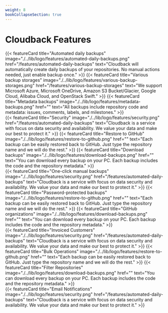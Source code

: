 ```yaml
---
weight: 8
bookCollapseSection: true
---
```


# Cloudback Features

<div class="flex-row-to-column">
{{< featureCard 
  title="Automated daily backups" 
  image="./../lib/logo/features/automated-daily-backups.png" 
  href="/features/automated-daily-backups"
  text="Cloudback will automatically create daily backups of your repositories. No manual actions needed, just enable backup once." >}}
{{< featureCard 
  title="Various backup storages" 
  image="./../lib/logo/features/various-backup-storages.png" 
  href="/features/various-backup-storages"
  text="We support Microsoft Azure, Microsoft OneDrive, Amazon S3 Bucket/Glacier, Google Cloud, Alibaba Cloud, and OpenStack Swift." >}}
{{< featureCard 
  title="Metadata backups" 
  image="./../lib/logo/features/metadata-backups.png" 
  href=""
  text="All backups include repository code and metadata: issues, comments, labels, and milestones." >}}
</div>
<div class="flex-row-to-column">
{{< featureCard 
  title="Security" 
  image="./../lib/logo/features/security.png" 
  href="/features/automated-daily-backups"
  text="Cloudback is a service with focus on data security and availability. We value your data and make our best to protect it." >}}
{{< featureCard 
  title="Restore to GitHub" 
  image="./../lib/logo/features/restore-to-github.png" 
  href=""
  text="Each backup can be easily restored back to GitHub. Just type the repository name and we will do the rest." >}}
{{< featureCard 
  title="Download backups" 
  image="./../lib/logo/features/download-backups.png" 
  href=""
  text="You can download every backup on your PC. Each backup includes the code and the repository metadata." >}}
</div>
<div class="flex-row-to-column">
{{< featureCard 
  title="One-click manual backups" 
  image="./../lib/logo/features/security.png" 
  href="/features/automated-daily-backups"
  text="Cloudback is a service with focus on data security and availability. We value your data and make our best to protect it." >}}
{{< featureCard 
  title="Password-protected backups" 
  image="./../lib/logo/features/restore-to-github.png" 
  href=""
  text="Each backup can be easily restored back to GitHub. Just type the repository name and we will do the rest." >}}
{{< featureCard 
  title="GitHub organizations" 
  image="./../lib/logo/features/download-backups.png" 
  href=""
  text="You can download every backup on your PC. Each backup includes the code and the repository metadata." >}}
</div>
<div class="flex-row-to-column">
{{< featureCard 
  title="Invoiced Customers" 
  image="./../lib/logo/features/security.png" 
  href="/features/automated-daily-backups"
  text="Cloudback is a service with focus on data security and availability. We value your data and make our best to protect it." >}}
{{< featureCard 
  title="Bulk Operations" 
  image="./../lib/logo/features/restore-to-github.png" 
  href=""
  text="Each backup can be easily restored back to GitHub. Just type the repository name and we will do the rest." >}}
{{< featureCard 
  title="Filter Repositories" 
  image="./../lib/logo/features/download-backups.png" 
  href=""
  text="You can download every backup on your PC. Each backup includes the code and the repository metadata." >}}
</div>

<div class="flex-row-to-column">
{{< featureCard 
  title="Email Notifications" 
  image="./../lib/logo/features/security.png" 
  href="/features/automated-daily-backups"
  text="Cloudback is a service with focus on data security and availability. We value your data and make our best to protect it." >}}
</div>
